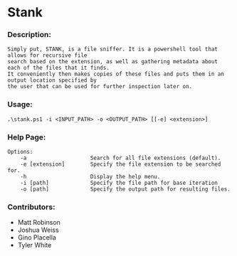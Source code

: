 # Stank
### Description: 
    Simply put, STANK, is a file sniffer. It is a powershell tool that allows for recursive file  
    search based on the extension, as well as gathering metadata about each of the files that it finds. 
    It conveniently then makes copies of these files and puts them in an output location specified by 
    the user that can be used for further inspection later on.
### Usage:
    .\stank.ps1 -i <INPUT_PATH> -o <OUTPUT_PATH> [[-e] <extension>]
### Help Page:
    Options:
        -a                    Search for all file extensions (default).
        -e [extension]        Specify the file extension to be searched for.
        -h                    Display the help menu.
        -i [path]             Specify the file path for base iteration
        -o [path]             Specify the output path for resulting files.
### Contributors:
  - Matt Robinson
  - Joshua Weiss
  - Gino Placella
  - Tyler White
